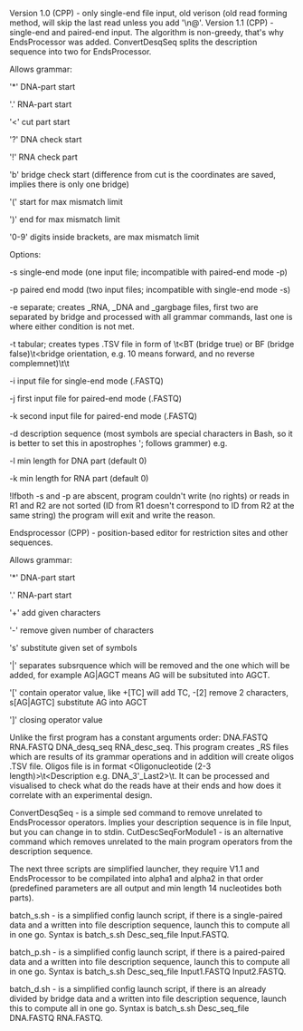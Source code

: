 Version 1.0 (CPP) - only single-end file input, old verison (old read forming method, will skip the last read unless you add '\n@'.
Version 1.1 (CPP) - single-end and paired-end input. The algorithm is non-greedy, that's why EndsProcessor was added. ConvertDesqSeq splits the description sequence into two for EndsProcessor.

Allows grammar:
  
  '*' DNA-part start
  
  '.' RNA-part start
  
  '<' cut part start
  
  '?' DNA check start
  
  '!' RNA check part
  
  'b' bridge check start (difference from cut is the coordinates are saved, implies there is only one bridge)
  
  '(' start for max mismatch limit
  
  ')' end for max mismatch limit
  
  '0-9' digits inside brackets, are max mismatch limit

Options:
  
  -s single-end mode (one input file; incompatible with paired-end mode -p)
  
  -p paired end modd (two input files; incompatible with single-end mode -s)
  
  -e separate; creates _RNA, _DNA and _gargbage files, first two are separated by bridge and processed with all grammar commands, last one is where either condition is not met.
  
  -t tabular; creates  types .TSV file in form of <ID>\t<BT (bridge true) or BF (bridge false)\t<bridge orientation, e.g. 10 means forward, and no reverse complemnet)\t<start coordinate of the bridge>\t<end coordinate of the bridge>
  
  -i input file for single-end mode (.FASTQ)
  
  -j first input file for paired-end mode (.FASTQ)
  
  -k second input file for paired-end mode (.FASTQ)
  
  -d description sequence (most symbols are special characters in Bash, so it is better to set this in apostrophes '; follows grammer) e.g.
  
  -l min length for DNA part (default 0)
  
  -k min length for RNA part (default 0)

!Ifboth -s and -p are abscent, program couldn't write (no rights) or reads in R1 and R2 are not sorted (ID from R1 doesn't correspond to ID from R2 at the same string) the program will exit and write the reason.

Endsprocessor (CPP) - position-based editor for restriction sites and other sequences.

Allows grammar:
  
  '*' DNA-part start
  
  '.' RNA-part start
  
  '+' add given characters
  
  '-' remove given number of characters
  
  's' substitute given set of symbols
  
  '|' separates subsrquence which will be removed and the one which will be added, for example AG|AGCT means AG will be subsituted into AGCT.
  
  '[' contain operator value, like +[TC] will add TC, -[2] remove 2 characters, s[AG|AGTC] substitute AG into AGCT
  
  ']' closing operator value

Unlike the first program has a constant arguments order: DNA.FASTQ RNA.FASTQ DNA_desq_seq RNA_desc_seq.
This program creates _RS files which are results of its grammar operations and in addition will create oligos .TSV file. Oligos file is in format <Oligonucleotide (2-3 length)>\t<Description e.g. DNA_3'_Last2>\t<Count>. It can be processed and visualised to check what do the reads have at their ends and how does it correlate with an experimental design.

ConvertDesqSeq - is a simple sed command to remove unrelated to EndsProcessor operators. Implies your description sequence is in file Input, but you can change in to stdin.
CutDescSeqForModule1 - is an alternative command which removes unrelated to the main program operators from the description sequence.

The next three scripts are simplified launcher, they require V1.1 and EndsProcessor to be compilated into alpha1 and alpha2 in that order (predefined parameters are all output and min length 14 nucleotides both parts).

batch_s.sh - is a simplified config launch script, if there is a single-paired data and a written into file description sequence, launch this to compute all in one go. Syntax is batch_s.sh Desc_seq_file Input.FASTQ.

batch_p.sh - is a simplified config launch script, if there is a paired-paired data and a written into file description sequence, launch this to compute all in one go. Syntax is batch_s.sh Desc_seq_file Input1.FASTQ Input2.FASTQ.

batch_d.sh - is a simplified config launch script, if there is an already divided by bridge data and a written into file description sequence, launch this to compute all in one go. Syntax is batch_s.sh Desc_seq_file DNA.FASTQ RNA.FASTQ.


